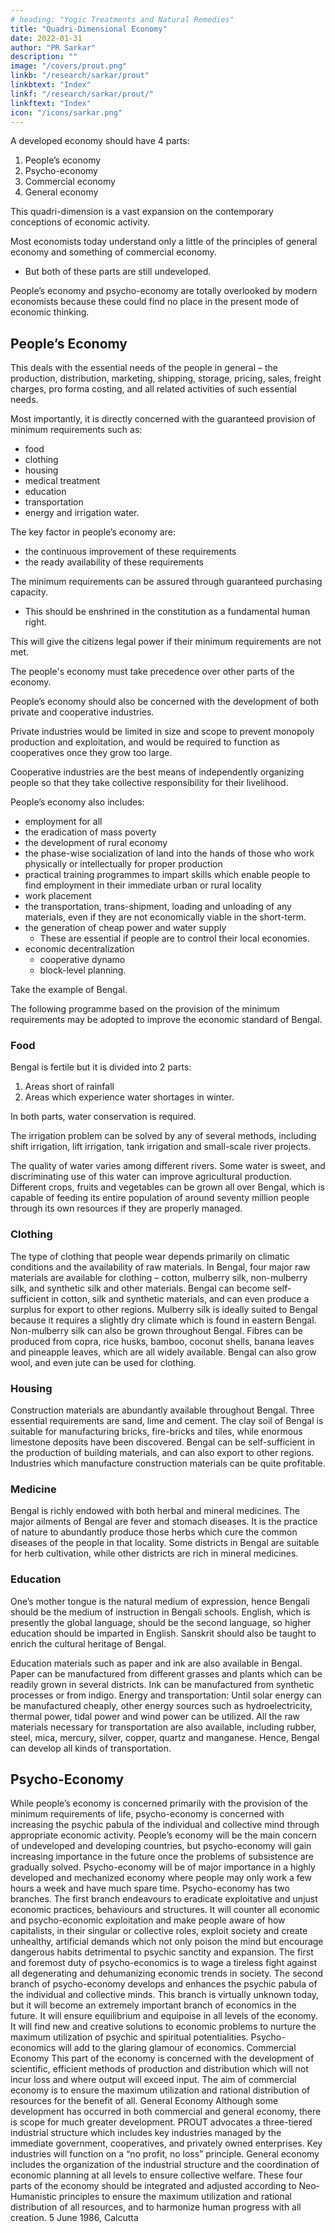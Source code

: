 ```yaml
---
# heading: "Yogic Treatments and Natural Remedies"
title: "Quadri-Dimensional Economy"
date: 2022-01-31
author: "PR Sarkar"
description: ""
image: "/covers/prout.png"
linkb: "/research/sarkar/prout"
linkbtext: "Index"
linkf: "/research/sarkar/prout/"
linkftext: "Index"
icon: "/icons/sarkar.png"
---
```



A developed economy should have 4 parts:

1. People’s economy
2. Psycho-economy
3. Commercial economy
4. General economy

This quadri-dimension is a vast expansion on the contemporary conceptions of economic activity.

Most economists today understand only a little of the principles of general economy and something of commercial economy. 
- But both of these parts are still undeveloped. 

People’s economy and psycho-economy are totally overlooked by modern economists because these could find no place in the present mode of economic thinking.

## People’s Economy

This deals with the essential needs of the people in general
 – the production, distribution, marketing, shipping, storage, pricing, sales, freight charges, pro forma costing, and all related activities of such essential needs. 

 Most importantly, it is directly concerned with the guaranteed provision of minimum requirements such as:
 - food
 - clothing
 - housing
 - medical treatment
 - education
 - transportation
 - energy and irrigation water. 

The key factor in people’s economy are:
- the continuous improvement of these requirements 
- the ready availability of these requirements 

The minimum requirements can be assured through guaranteed purchasing capacity. 
- This should be enshrined in the constitution as a fundamental human right.

This will give the citizens legal power if their minimum requirements are not met. 

The people's economy <!-- will deal with minimum requirements and people’s subsistence problems, it --> must take precedence over other parts of the economy.

People’s economy should also be concerned with the development of both private and cooperative industries. 

Private industries would be limited in size and scope to prevent monopoly production and exploitation, and would be required to function as cooperatives once they grow too large. 

Cooperative industries are the best means of independently organizing people so that they take collective responsibility for their livelihood.

People’s economy also includes:
- employment for all
- the eradication of mass poverty
- the development of rural economy
- the phase-wise socialization of land into the hands of those who work physically or intellectually for proper production
- practical training programmes to impart skills which enable people to find employment in their immediate urban or rural locality
- work placement
- the transportation, trans-shipment, loading and unloading of any materials, even if they are not economically viable in the short-term.
- the generation of cheap power and water supply
  - These are essential if people are to control their local economies.
- economic decentralization
  - cooperative dynamo
  - block-level planning.

Take the example of Bengal. 

The following programme based on the provision of the minimum requirements may be adopted to improve the economic standard of Bengal.

### Food

Bengal is fertile but it is divided into 2 parts:

1. Areas short of rainfall
2. Areas which experience water shortages in winter. 

In both parts, water conservation is required. 

The irrigation problem can be solved by any of several methods, including shift irrigation, lift irrigation, tank irrigation and small-scale river projects. 

The quality of water varies among different rivers. Some water is sweet, and discriminating use of this water can improve agricultural production. Different crops, fruits and vegetables can be grown all over Bengal, which is capable of feeding its entire population of around seventy million people through its own resources if they are properly managed.

### Clothing

The type of clothing that people wear depends primarily on climatic conditions and the availability of raw materials. In Bengal, four major raw materials are available for clothing – cotton, mulberry silk, non-mulberry silk, and synthetic silk and other materials. Bengal can become self-sufficient in cotton, silk and synthetic materials, and can even produce a surplus for export to other regions. Mulberry silk is ideally suited to Bengal because it requires a slightly dry climate which is found in eastern Bengal. Non-mulberry silk can also be grown throughout Bengal. Fibres can be produced from copra, rice husks, bamboo, coconut shells, banana leaves and pineapple leaves, which are all widely available. Bengal can also grow wool, and even jute can be used for clothing.

### Housing

Construction materials are abundantly available throughout Bengal. Three essential requirements are sand, lime and cement. The clay soil of Bengal is suitable for manufacturing bricks, fire-bricks and tiles, while enormous limestone deposits have been discovered. Bengal can be self-sufficient in the production of building materials, and can also export to other regions. Industries which manufacture construction materials can be quite profitable.

### Medicine

Bengal is richly endowed with both herbal and mineral medicines. The major ailments of Bengal are fever and stomach diseases. It is the practice of nature to abundantly produce those herbs which cure the common diseases of the people in that locality. Some districts in Bengal are suitable for herb cultivation, while other districts are rich in mineral medicines.

### Education

One’s mother tongue is the natural medium of expression, hence Bengali should be the medium of instruction in Bengali schools. English, which is presently the global language, should be the second language, so higher education should be imparted in English. Sanskrit should also be taught to enrich the cultural heritage of Bengal.

Education materials such as paper and ink are also available in Bengal. Paper can be manufactured from different grasses and plants which can be readily grown in several districts. Ink can be manufactured from synthetic processes or from indigo.
Energy and transportation: Until solar energy can be manufactured cheaply, other energy sources such as hydroelectricity, thermal power, tidal power and wind power can be utilized. All the raw materials necessary for transportation are also available, including rubber, steel, mica, mercury, silver, copper, quartz and manganese. Hence, Bengal can develop all kinds of transportation.


## Psycho-Economy

While people’s economy is concerned primarily with the provision of the minimum requirements of life, psycho-economy is concerned with increasing the psychic pabula of the individual and collective mind through appropriate economic activity. People’s economy will be the main concern of undeveloped and developing countries, but psycho-economy will gain increasing importance in the future once the problems of subsistence are gradually solved. Psycho-economy will be of major importance in a highly developed and mechanized economy where people may only work a few hours a week and have much spare time.
Psycho-economy has two branches. The first branch endeavours to eradicate exploitative and unjust economic practices, behaviours and structures. It will counter all economic and psycho-economic exploitation and make people aware of how capitalists, in their singular or collective roles, exploit society and create unhealthy, artificial demands which not only poison the mind but encourage dangerous habits detrimental to psychic sanctity and expansion. The first and foremost duty of psycho-economics is to wage a tireless fight against all degenerating and dehumanizing economic trends in society.
The second branch of psycho-economy develops and enhances the psychic pabula of the individual and collective minds. This branch is virtually unknown today, but it will become an extremely important branch of economics in the future. It will ensure equilibrium and equipoise in all levels of the economy. It will find new and creative solutions to economic problems to nurture the maximum utilization of psychic and spiritual potentialities. Psycho-economics will add to the glaring glamour of economics.
Commercial Economy
This part of the economy is concerned with the development of scientific, efficient methods of production and distribution which will not incur loss and where output will exceed input. The aim of commercial economy is to ensure the maximum utilization and rational distribution of resources for the benefit of all.
General Economy
Although some development has occurred in both commercial and general economy, there is scope for much greater development.
PROUT advocates a three-tiered industrial structure which includes key industries managed by the immediate government, cooperatives, and privately owned enterprises. Key industries will function on a “no profit, no loss” principle. General economy includes the organization of the industrial structure and the coordination of economic planning at all levels to ensure collective welfare.
These four parts of the economy should be integrated and adjusted according to Neo-Humanistic principles to ensure the maximum utilization and rational distribution of all resources, and to harmonize human progress with all creation.
5 June 1986, Calcutta

<!-- Published in: 
A Few Problems Solved Part 7
Prout in a Nutshell Part 12 [a compilation]
Proutist Economics [a compilation]
Chapter 6Previous chapter: Quadri-Dimensional EconomyNext chapter: Keep Money Rolling -- Section BBeginning of book	Prout in a Nutshell Part 12 [a compilation]
Keep Money Rolling – Section A
Published in: 
Prout in a Nutshell Part 12 [a compilation]
Proutist Economics [a compilation]
Notes:
Shabda Cayaniká Part 4
 -->

